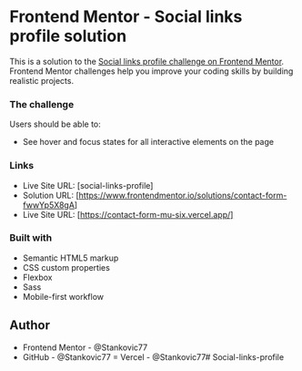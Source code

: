 # Frontend Mentor - Social links profile solution

This is a solution to the [Social links profile challenge on Frontend Mentor](https://www.frontendmentor.io/challenges/social-links-profile-UG32l9m6dQ). Frontend Mentor challenges help you improve your coding skills by building realistic projects. 


### The challenge

Users should be able to:

- See hover and focus states for all interactive elements on the page

### Links

- Live Site URL: [social-links-profile]
- Solution URL: [https://www.frontendmentor.io/solutions/contact-form-fwwYp5X8gA]
- Live Site URL: [https://contact-form-mu-six.vercel.app/]


### Built with

- Semantic HTML5 markup
- CSS custom properties
- Flexbox
- Sass
- Mobile-first workflow

## Author
- Frontend Mentor - @Stankovic77
- GitHub - @Stankovic77
= Vercel - @Stankovic77#   S o c i a l - l i n k s - p r o f i l e 
 
 